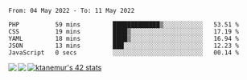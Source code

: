 <!--START_SECTION:waka-->

```text
From: 04 May 2022 - To: 11 May 2022

PHP          59 mins         █████████████▒░░░░░░░░░░░   53.51 %
CSS          19 mins         ████▒░░░░░░░░░░░░░░░░░░░░   17.19 %
YAML         18 mins         ████▒░░░░░░░░░░░░░░░░░░░░   16.94 %
JSON         13 mins         ███░░░░░░░░░░░░░░░░░░░░░░   12.23 %
JavaScript   0 secs          ░░░░░░░░░░░░░░░░░░░░░░░░░   00.14 %
```

<!--END_SECTION:waka-->
<a href="https://github.com/anuraghazra/github-readme-stats">
  <img align="left" src="https://github-readme-stats.vercel.app/api?username=Tanesan&count_private=true&show_icons=true" />
<img align="left" src="https://github-readme-stats.vercel.app/api/top-langs/?username=Tanesan" />
</a>

[![ktanemur's 42 stats](https://badge42.vercel.app/api/v2/cl1wslf6s002109l771rng2w8/stats?cursusId=21&coalitionId=62)](https://github.com/JaeSeoKim/badge42)
